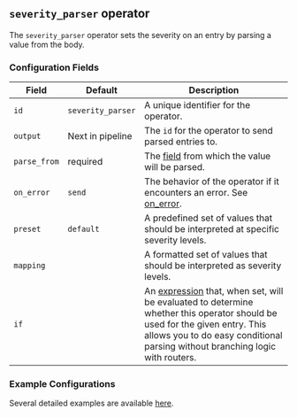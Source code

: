 ## `severity_parser` operator

The `severity_parser` operator sets the severity on an entry by parsing a value from the body.

### Configuration Fields

| Field         | Default           | Description |
| ---           | ---               | ---         |
| `id`          | `severity_parser` | A unique identifier for the operator. |
| `output`      | Next in pipeline  | The `id` for the operator to send parsed entries to. |
| `parse_from`  | required          | The [field](/docs/types/field.md) from which the value will be parsed. |
| `on_error`    | `send`            | The behavior of the operator if it encounters an error. See [on_error](/docs/types/on_error.md). |
| `preset`      | `default`         | A predefined set of values that should be interpreted at specific severity levels. |
| `mapping`     |                   | A formatted set of values that should be interpreted as severity levels. |
| `if`          |                   | An [expression](/docs/types/expression.md) that, when set, will be evaluated to determine whether this operator should be used for the given entry. This allows you to do easy conditional parsing without branching logic with routers. |


### Example Configurations

Several detailed examples are available [here](/docs/types/severity.md).
